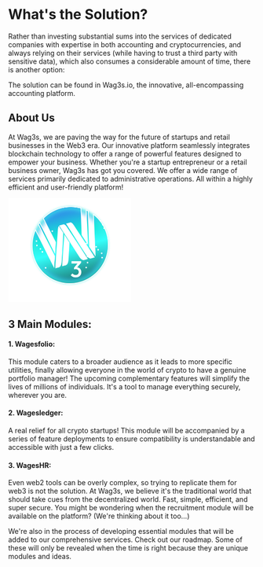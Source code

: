 
# What's the Solution?
Rather than investing substantial sums into the services of dedicated companies with expertise in both accounting and cryptocurrencies, and always relying on their services (while having to trust a third party with sensitive data), which also consumes a considerable amount of time, there is another option:

The solution can be found in Wag3s.io, the innovative, all-encompassing accounting platform.

## About Us
At Wag3s, we are paving the way for the future of startups and retail businesses in the Web3 era. Our innovative platform seamlessly integrates blockchain technology to offer a range of powerful features designed to empower your business. Whether you're a startup entrepreneur or a retail business owner, Wag3s has got you covered.
We offer a wide range of services primarily dedicated to administrative operations. All within a highly efficient and user-friendly platform!

<div> 
        <img width="250" src="/img/LogoWw.png"/>
    </div>

## 3 Main Modules:

#### 1. Wagesfolio: 
This module caters to a broader audience as it leads to more specific utilities, finally allowing everyone in the world of crypto to have a genuine portfolio manager! The upcoming complementary features will simplify the lives of millions of individuals. It's a tool to manage everything securely, wherever you are.
#### 2. Wagesledger: 
A real relief for all crypto startups! This module will be accompanied by a series of feature deployments to ensure compatibility is understandable and accessible with just a few clicks.
#### 3. WagesHR: 
Even web2 tools can be overly complex, so trying to replicate them for web3 is not the solution. At Wag3s, we believe it's the traditional world that should take cues from the decentralized world. Fast, simple, efficient, and super secure. You might be wondering when the recruitment module will be available on the platform? (We're thinking about it too...)

We're also in the process of developing essential modules that will be added to our comprehensive services. Check out our roadmap. Some of these will only be revealed when the time is right because they are unique modules and ideas.
